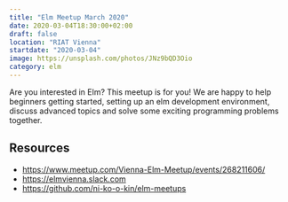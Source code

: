 ```yaml
---
title: "Elm Meetup March 2020"
date: 2020-03-04T18:30:00+02:00
draft: false
location: "RIAT Vienna"
startdate: "2020-03-04"
image: https://unsplash.com/photos/JNz9bQD3Oio
category: elm
---
```


Are you interested in Elm? This meetup is for you! We are happy to help beginners getting started, setting up an elm development environment, discuss advanced topics and solve some exciting programming problems together.


## Resources
* https://www.meetup.com/Vienna-Elm-Meetup/events/268211606/
* https://elmvienna.slack.com
* https://github.com/ni-ko-o-kin/elm-meetups
